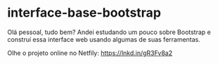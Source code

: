﻿# interface-base-bootstrap
Olá pessoal, tudo bem? Andei estudando um pouco sobre Bootstrap e construí essa interface web usando algumas de suas ferramentas.

Olhe o projeto online no Netfily: https://lnkd.in/gR3Fv8a2

